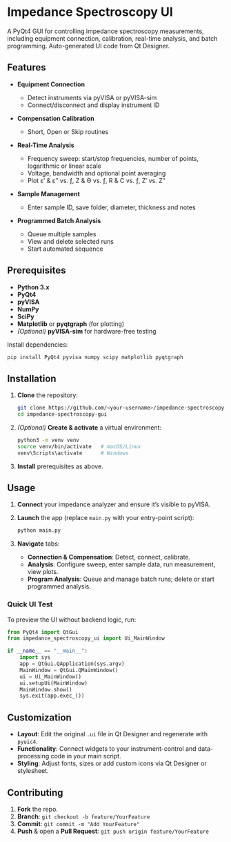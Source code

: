 # Impedance Spectroscopy UI

A PyQt4 GUI for controlling impedance spectroscopy measurements, including equipment connection, calibration, real-time analysis, and batch programming. Auto-generated UI code from Qt Designer.

## Features

* **Equipment Connection**

  * Detect instruments via pyVISA or pyVISA-sim
  * Connect/disconnect and display instrument ID
* **Compensation Calibration**

  * Short, Open or Skip routines
* **Real-Time Analysis**

  * Frequency sweep: start/stop frequencies, number of points, logarithmic or linear scale
  * Voltage, bandwidth and optional point averaging
  * Plot ε′ & ε″ vs. ƒ, Z & Θ vs. ƒ, R & C vs. ƒ, Z′ vs. Z″
* **Sample Management**

  * Enter sample ID, save folder, diameter, thickness and notes
* **Programmed Batch Analysis**

  * Queue multiple samples
  * View and delete selected runs
  * Start automated sequence

## Prerequisites

* **Python 3.x**
* **PyQt4**
* **pyVISA**
* **NumPy**
* **SciPy**
* **Matplotlib** or **pyqtgraph** (for plotting)
* *(Optional)* **pyVISA-sim** for hardware-free testing

Install dependencies:

```bash
pip install PyQt4 pyvisa numpy scipy matplotlib pyqtgraph
```

## Installation

1. **Clone** the repository:

   ```bash
   git clone https://github.com/<your-username>/impedance-spectroscopy-gui.git
   cd impedance-spectroscopy-gui
   ```
2. *(Optional)* **Create & activate** a virtual environment:

   ```bash
   python3 -m venv venv
   source venv/bin/activate   # macOS/Linux
   venv\Scripts\activate      # Windows
   ```
3. **Install** prerequisites as above.

## Usage

1. **Connect** your impedance analyzer and ensure it’s visible to pyVISA.
2. **Launch** the app (replace `main.py` with your entry-point script):

   ```bash
   python main.py
   ```
3. **Navigate** tabs:

   * **Connection & Compensation**: Detect, connect, calibrate.
   * **Analysis**: Configure sweep, enter sample data, run measurement, view plots.
   * **Program Analysis**: Queue and manage batch runs; delete or start programmed analysis.

### Quick UI Test

To preview the UI without backend logic, run:

```python
from PyQt4 import QtGui
from impedance_spectroscopy_ui import Ui_MainWindow

if __name__ == "__main__":
    import sys
    app = QtGui.QApplication(sys.argv)
    MainWindow = QtGui.QMainWindow()
    ui = Ui_MainWindow()
    ui.setupUi(MainWindow)
    MainWindow.show()
    sys.exit(app.exec_())
```

## Customization

* **Layout**: Edit the original `.ui` file in Qt Designer and regenerate with `pyuic4`.
* **Functionality**: Connect widgets to your instrument-control and data-processing code in your main script.
* **Styling**: Adjust fonts, sizes or add custom icons via Qt Designer or stylesheet.

## Contributing

1. **Fork** the repo.
2. **Branch**: `git checkout -b feature/YourFeature`
3. **Commit**: `git commit -m "Add YourFeature"`
4. **Push** & open a **Pull Request**: `git push origin feature/YourFeature`

